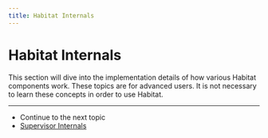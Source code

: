 ```yaml
---
title: Habitat Internals
---
```


# Habitat Internals

This section will dive into the implementation details of how various Habitat components work. These topics are for advanced users. It is not necessary to learn these concepts in order to use Habitat.

<hr>
<ul class="main-content--link-nav">
  <li>Continue to the next topic</li>
  <li><a href="/docs/internals-supervisor">Supervisor Internals</a></li>
</ul>
